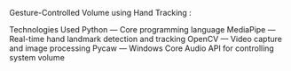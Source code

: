 Gesture-Controlled Volume using Hand Tracking :

Technologies Used
Python — Core programming language
MediaPipe — Real-time hand landmark detection and tracking
OpenCV — Video capture and image processing
Pycaw — Windows Core Audio API for controlling system volume
